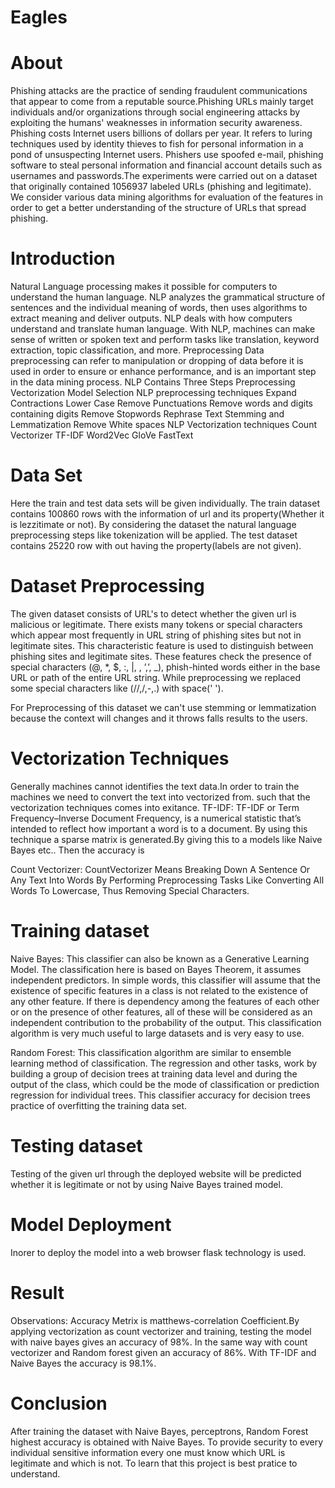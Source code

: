 # Eagles
# About
Phishing attacks are the practice of sending fraudulent communications that appear to come from a reputable source.Phishing URLs mainly target individuals and/or organizations through social engineering attacks by exploiting the humans' weaknesses in information security awareness. Phishing costs Internet users billions of dollars per year. It refers to luring techniques used by identity thieves to fish for personal information in a pond of unsuspecting Internet users. Phishers use spoofed e-mail, phishing software to steal personal information and financial account details such as usernames and passwords.The experiments were carried out on a dataset that originally contained 1056937 labeled URLs (phishing and legitimate). We consider various data mining algorithms for evaluation of the features in order to get a better understanding of the structure of URLs that spread phishing. 
# Introduction
Natural Language processing makes it possible for computers to understand the human language. NLP analyzes the grammatical structure of sentences and the individual meaning of words, then uses algorithms to extract meaning and deliver outputs. NLP deals with how computers understand and translate human language. With NLP, machines can make sense of written or spoken text and perform tasks like translation, keyword extraction, topic classification, and more. 
Preprocessing
Data preprocessing can refer to manipulation or dropping of data before it is used in order to ensure or enhance performance, and is an important step in the data mining process. 
NLP Contains Three Steps
    Preprocessing
    Vectorization
    Model Selection
NLP preprocessing techniques
   Expand Contractions
   Lower Case
   Remove Punctuations
   Remove words and digits containing digits
   Remove Stopwords
   Rephrase Text
   Stemming and Lemmatization
   Remove White spaces
NLP Vectorization techniques
   Count Vectorizer
   TF-IDF
   Word2Vec
   GloVe
   FastText
#  Data Set
Here the train and test data sets will be given individually. The train dataset contains 100860 rows with the information of url and its property(Whether it is lezzitimate or not). By considering the dataset the natural language preprocessing steps like tokenization will be applied.
The test dataset contains 25220 row with out having the property(labels are not given).
   

# Dataset Preprocessing
The given dataset consists of URL's to detect whether the given url is malicious or legitimate. 
There exists many tokens or special characters which appear most frequently in URL string of phishing sites but not in legitimate sites. This characteristic feature is used to distinguish between phishing sites and legitimate sites. These features check the presence of special characters (@, *, $, :, |, , ’,’, _), phish-hinted words either in the base URL or path of the entire URL string.
While preprocessing we replaced some special characters like (//,/,-,.) with space(' ').

For Preprocessing of this dataset we can't use stemming or lemmatization because the context will changes and it throws falls results to the users.

# Vectorization Techniques   
Generally machines cannot identifies the text data.In order to train the machines we need to convert the text into vectorized from. such that the vectorization techniques comes into exitance.
TF-IDF:
TF-IDF or Term Frequency–Inverse Document Frequency, is a numerical statistic that’s intended to reflect how important a word is to a document.
By using this technique a sparse matrix is generated.By giving this to a models like Naive Bayes etc.. Then the accuracy is 

Count Vectorizer:
CountVectorizer Means Breaking Down A Sentence Or Any Text Into Words By Performing Preprocessing Tasks Like Converting All Words To Lowercase, Thus Removing Special Characters.

# Training dataset
Naive Bayes:
This classifier can also be known as a Generative Learning Model. The classification here is based on Bayes Theorem, it assumes independent predictors. In simple words, this classifier will assume that the existence of specific features in a class is not related to the existence of any other feature. If there is dependency among the features of each other or on the presence of other features, all of these will be considered as an independent contribution to the probability of the output. This classification algorithm is very much useful to large datasets and is very easy to use. 

Random Forest:
This classification algorithm are similar to ensemble learning method of classification. The regression and other tasks, work by building a group of decision trees at training data level and during the output of the class, which could be the mode of classification or prediction regression for individual trees. This classifier accuracy for decision trees practice of overfitting the training data set.

# Testing dataset
Testing of the given url through the deployed website will be predicted whether it is legitimate or not by using Naive Bayes trained model.

# Model Deployment
Inorer to deploy the model into a web browser flask technology is used.

# Result
Observations:
Accuracy Metrix is matthews-correlation Coefficient.By applying vectorization as count vectorizer and training, testing the model with naive bayes gives an accuracy of 98%. In the same way with count vectorizer and Random forest given an accuracy of 86%. With TF-IDF and Naive Bayes the accuracy is 98.1%.

# Conclusion
After training the dataset with Naive Bayes, perceptrons, Random Forest highest accuracy is obtained with Naive Bayes. To provide security to every individual sensitive information every one must know which URL is legitimate and which is not. To learn that this project is best pratice to understand.
